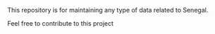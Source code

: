 This repository is for maintaining any type of data related to Senegal. 

Feel free to contribute to this project